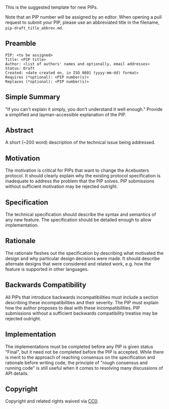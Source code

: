 This is the suggested template for new PIPs.

Note that an PIP number will be assigned by an editor. When opening a pull request to submit your PIP, please use an abbreviated title in the filename, `pip-draft_title_abbrev.md`.

## Preamble

    PIP: <to be assigned>
    Title: <PIP title>
    Author: <list of authors' names and optionally, email addresses>
    Status: Draft
    Created: <date created on, in ISO 8601 (yyyy-mm-dd) format>
    Requires (*optional): <PIP number(s)>
    Replaces (*optional): <PIP number(s)>


## Simple Summary
"If you can't explain it simply, you don't understand it well enough." Provide a simplified and layman-accessible explanation of the PIP.

## Abstract
A short (~200 word) description of the technical issue being addressed.

## Motivation
The motivation is critical for PIPs that want to change the Acebusters protocol. It should clearly explain why the existing protocol specification is inadequate to address the problem that the PIP solves. PIP submissions without sufficient motivation may be rejected outright.

## Specification
The technical specification should describe the syntax and semantics of any new feature. The specification should be detailed enough to allow implementation. 

## Rationale
The rationale fleshes out the specification by describing what motivated the design and why particular design decisions were made. It should describe alternate designs that were considered and related work, e.g. how the feature is supported in other languages.

## Backwards Compatibility
All PIPs that introduce backwards incompatibilities must include a section describing these incompatibilities and their severity. The PIP must explain how the author proposes to deal with these incompatibilities. PIP submissions without a sufficient backwards compatibility treatise may be rejected outright.


## Implementation
The implementations must be completed before any PIP is given status "Final", but it need not be completed before the PIP is accepted. While there is merit to the approach of reaching consensus on the specification and rationale before writing code, the principle of "rough consensus and running code" is still useful when it comes to resolving many discussions of API details.

## Copyright
Copyright and related rights waived via [CC0](https://creativecommons.org/publicdomain/zero/1.0/).
